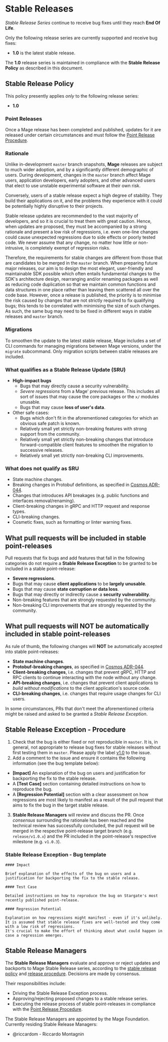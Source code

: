 # Stable Releases

*Stable Release Series* continue to receive bug fixes until they reach **End Of Life**.

Only the following release series are currently supported and receive bug fixes:

* **1.0** is the latest stable release.

The **1.0** release series is maintained in compliance with the **Stable Release Policy** as described in this document.

## Stable Release Policy

This policy presently applies *only* to the following release series:

* **1.0**

### Point Releases

Once a Mage release has been completed and published, updates for it are released under certain circumstances
and must follow the [Point Release Procedure](CONTRIBUTING.md).

### Rationale

Unlike in-development `master` branch snapshots, **Mage** releases are subject to much wider adoption,
and by a significantly different demographic of users. During development, changes in the `master` branch
affect Mage users, application developers, early adopters, and other advanced users that elect to use
unstable experimental software at their own risk.

Conversely, users of a stable release expect a high degree of stability. They build their applications on it, and the
problems they experience with it could be potentially highly disruptive to their projects.

Stable release updates are recommended to the vast majority of developers, and so it is crucial to treat them
with great caution. Hence, when updates are proposed, they must be accompanied by a strong rationale and present
a low risk of regressions, i.e. even one-line changes could cause unexpected regressions due to side effects or
poorly tested code. We never assume that any change, no matter how little or non-intrusive, is completely exempt
of regression risks.

Therefore, the requirements for stable changes are different from those that are candidates to be merged in
the `master` branch. When preparing future major releases, our aim is to design the most elegant, user-friendly and
maintainable SDK possible which often entails fundamental changes to the SDK's architecture design, rearranging and/or
renaming packages as well as reducing code duplication so that we maintain common functions and data structures in one
place rather than leaving them scattered all over the code base. However, once a release is published, the
priority is to minimise the risk caused by changes that are not strictly required to fix qualifying bugs; this tends to
be correlated with minimising the size of such changes. As such, the same bug may need to be fixed in different
ways in stable releases and `master` branch.

### Migrations

To smoothen the update to the latest stable release, Mage includes a set of CLI commands for managing migrations between Mage versions, under the `migrate` subcommand. Only migration scripts between stable releases are included.

### What qualifies as a Stable Release Update (SRU)

* **High-impact bugs**
    * Bugs that may directly cause a security vulnerability.
    * *Severe regressions* from a Mage' previous release. This includes all sort of issues
      that may cause the core packages or the `x/` modules unusable.
    * Bugs that may cause **loss of user's data**.
* Other safe cases:
    * Bugs which don't fit in the aforementioned categories for which an obvious safe patch is known.
    * Relatively small yet strictly non-breaking features with strong support from the community.
    * Relatively small yet strictly non-breaking changes that introduce forward-compatible client
      features to smoothen the migration to successive releases.
    * Relatively small yet strictly non-breaking CLI improvements.

### What does not qualify as SRU

* State machine changes.
* Breaking changes in Protobuf definitions, as specified in [Cosmos ADR-044](https://github.com/cosmos/cosmos-sdk/blob/master/docs/architecture/adr-044-protobuf-updates-guidelines.md).
* Changes that introduces API breakages (e.g. public functions and interfaces removal/renaming).
* Client-breaking changes in gRPC and HTTP request and response types.
* CLI-breaking changes.
* Cosmetic fixes, such as formatting or linter warning fixes.

## What pull requests will be included in stable point-releases

Pull requests that fix bugs and add features that fall in the following categories do not require a **Stable Release Exception** to be granted to be included in a stable point-release:

* **Severe regressions**.
* Bugs that may cause **client applications** to be **largely unusable**.
* Bugs that may cause **state corruption or data loss**.
* Bugs that may directly or indirectly cause a **security vulnerability**.
* Non-breaking features that are strongly requested by the community.
* Non-breaking CLI improvements that are strongly requested by the community.

## What pull requests will NOT be automatically included in stable point-releases

As rule of thumb, the following changes will **NOT** be automatically accepted into stable point-releases:

* **State machine changes**.
* **Protobuf-breaking changes**, as specified in [Cosmos ADR-044](https://github.com/cosmos/cosmos-sdk/blob/master/docs/architecture/adr-044-protobuf-updates-guidelines.md).
* **Client-breaking changes**, i.e. changes that prevent gRPC, HTTP and RPC clients to continue interacting with the node without any change.
* **API-breaking changes**, i.e. changes that prevent client applications to *build without modifications* to the client application's source code.
* **CLI-breaking changes**, i.e. changes that require usage changes for CLI users.

In some circumstances, PRs that don't meet the aforementioned criteria might be raised and asked to be granted a *Stable Release Exception*.

## Stable Release Exception - Procedure

1. Check that the bug is either fixed or not reproducible in `master`. It is, in general, not appropriate to release bug fixes for stable releases without first testing them in `master`. Please apply the label [v1.0](https://github.com/warmage-sports/mage/milestone/30) to the issue.
2. Add a comment to the issue and ensure it contains the following information (see the bug template below):

* **[Impact]** An explanation of the bug on users and justification for backporting the fix to the stable release.
* A **[Test Case]** section containing detailed instructions on how to reproduce the bug.
* A **[Regression Potential]** section with a clear assessment on how regressions are most likely to manifest as a result of the pull request that aims to fix the bug in the target stable release.

3. **Stable Release Managers** will review and discuss the PR. Once *consensus* surrounding the rationale has been reached and the technical review has successfully concluded, the pull request will be merged in the respective point-release target branch (e.g. `release/v1.0.x`) and the PR included in the point-release's respective milestone (e.g. `v1.0.3`).

### Stable Release Exception - Bug template

```
#### Impact

Brief explanation of the effects of the bug on users and a justification for backporting the fix to the stable release.

#### Test Case

Detailed instructions on how to reproduce the bug on Stargate's most recently published point-release.

#### Regression Potential

Explanation on how regressions might manifest - even if it's unlikely.
It is assumed that stable release fixes are well-tested and they come with a low risk of regressions.
It's crucial to make the effort of thinking about what could happen in case a regression emerges.
```

## Stable Release Managers

The **Stable Release Managers** evaluate and approve or reject updates and backports to Mage Stable Release series,
according to the [stable release policy](#stable-release-policy) and [release procedure](#stable-release-exception---procedure).
Decisions are made by consensus.

Their responsibilities include:

* Driving the Stable Release Exception process.
* Approving/rejecting proposed changes to a stable release series.
* Executing the release process of stable point-releases in compliance with the [Point Release Procedure](CONTRIBUTING.md).

The Stable Release Managers are appointed by the Mage Foundation. Currently residing Stable Release Managers:

* @riccardom - Riccardo Montagnin